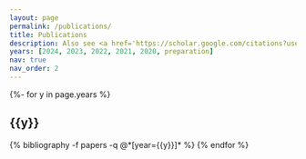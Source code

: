 ```yaml
---
layout: page
permalink: /publications/
title: Publications
description: Also see <a href='https://scholar.google.com/citations?user=HU0hEb4AAAAJ&hl=en'>Google Scholar</a>
years: [2024, 2023, 2022, 2021, 2020, preparation]
nav: true
nav_order: 2
---
```

<!-- _pages/publications.md -->
<div class="publications">

{%- for y in page.years %}
  <h2 class="year">{{y}}</h2>
  {% bibliography -f papers -q @*[year={{y}}]* %}
{% endfor %}

</div>
